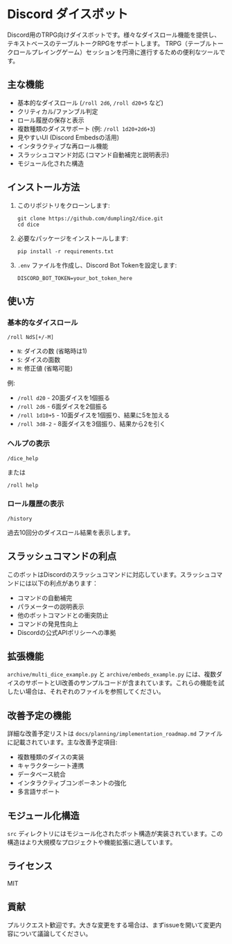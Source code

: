# Discord ダイスボット

Discord用のTRPG向けダイスボットです。様々なダイスロール機能を提供し、テキストベースのテーブルトークRPGをサポートします。
TRPG（テーブルトークロールプレイングゲーム）セッションを円滑に進行するための便利なツールです。

## 主な機能

- 基本的なダイスロール (`/roll 2d6`, `/roll d20+5` など)
- クリティカル/ファンブル判定
- ロール履歴の保存と表示
- 複数種類のダイスサポート (例: `/roll 1d20+2d6+3`)
- 見やすいUI (Discord Embedsの活用)
- インタラクティブな再ロール機能
- スラッシュコマンド対応 (コマンド自動補完と説明表示)
- モジュール化された構造

## インストール方法

1. このリポジトリをクローンします:
   ```
   git clone https://github.com/dumpling2/dice.git
   cd dice
   ```

2. 必要なパッケージをインストールします:
   ```
   pip install -r requirements.txt
   ```

3. `.env` ファイルを作成し、Discord Bot Tokenを設定します:
   ```
   DISCORD_BOT_TOKEN=your_bot_token_here
   ```

## 使い方

### 基本的なダイスロール

```
/roll NdS[+/-M]
```

- `N`: ダイスの数 (省略時は1)
- `S`: ダイスの面数
- `M`: 修正値 (省略可能)

例:
- `/roll d20` - 20面ダイスを1個振る
- `/roll 2d6` - 6面ダイスを2個振る
- `/roll 1d10+5` - 10面ダイスを1個振り、結果に5を加える
- `/roll 3d8-2` - 8面ダイスを3個振り、結果から2を引く

### ヘルプの表示

```
/dice_help
```

または

```
/roll help
```

### ロール履歴の表示

```
/history
```

過去10回分のダイスロール結果を表示します。

## スラッシュコマンドの利点

このボットはDiscordのスラッシュコマンドに対応しています。スラッシュコマンドには以下の利点があります：

- コマンドの自動補完
- パラメーターの説明表示
- 他のボットコマンドとの衝突防止
- コマンドの発見性向上
- Discordの公式APIポリシーへの準拠

## 拡張機能

`archive/multi_dice_example.py` と `archive/embeds_example.py` には、複数ダイスのサポートとUI改善のサンプルコードが含まれています。これらの機能を試したい場合は、それぞれのファイルを参照してください。

## 改善予定の機能

詳細な改善予定リストは `docs/planning/implementation_roadmap.md` ファイルに記載されています。主な改善予定項目:

- 複数種類のダイスの実装
- キャラクターシート連携
- データベース統合
- インタラクティブコンポーネントの強化
- 多言語サポート

## モジュール化構造

`src` ディレクトリにはモジュール化されたボット構造が実装されています。この構造はより大規模なプロジェクトや機能拡張に適しています。

## ライセンス

MIT

## 貢献

プルリクエスト歓迎です。大きな変更をする場合は、まずissueを開いて変更内容について議論してください。